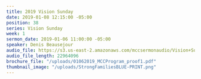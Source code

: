 ```yaml
---
title: 2019 Vision Sunday
date: 2019-01-08 12:15:00 -05:00
position: 38
series: Vision Sunday
week: 1
sermon_date: 2019-01-06 11:00:00 -05:00
speaker: Denis Beausejour
audio_file: https://s3.us-east-2.amazonaws.com/mccsermonaudio/Vision+Sunday+2019.lite.mp3
audio_file_length: 22964096
brochure_file: "/uploads/01062019_MCCProgram_proof1.pdf"
thumbnail_image: "/uploads/StrongFamiliesBLUE-PRINT.png"
---
```


